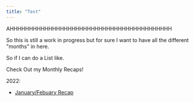 ```yaml
---
title: "Test"
---
```


AHHHHHHHHHHHHHHHHHHHHHHHHHHHHHHHHHHHHHHHHHH

So this is still a work in progress but for sure I want to have all the different "months" in here.

So if I can do a List like.

Check Out my Monthly Recaps!

2022:
- [January/Febuary Recap](/music/recap/jan_feb_22_recap.md)
